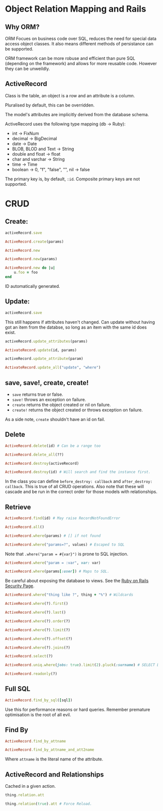 Object Relation Mapping and Rails
=================================

Why ORM?
--------

ORM Focues on business code over SQL, reduces the need for special data access object classes. It
also means different methods of persistance can be supported.

ORM framework can be more robuse and efficient than pure SQL (depending on the framework) and 
allows for more reusable code. However they can be unweildly.


ActiveRecord
------------

Class is the table, an object is a row and an attribute is a column.

Pluralised by default, this can be overridden.

The model's attributes are implicitly derived from the database schema.

ActiveRecord uses the following type mapping (db -> Ruby):

* int -> FixNum
* decimal -> BigDecimal
* date -> Date
* BLOB, BLOD and Text -> String
* double and float -> float
* char and varchar -> String
* time -> Time
* boolean -> 0, "f", "false", "", nil -> false

The primary key is, by default, `:id`. Composite primary keys are not supported.

CRUD
====

Create:
-------
```ruby
activeRecord.save

ActiveRecord.create(params)

ActiveRecord.new

ActiveRecord.new(params)

ActiveRecord.new do |u|
    u.foo = foo
end
```

ID automatically generated.


Update:
-------
```ruby
activeRecord.save
```
This still happens if attributes haven't changed. Can update without having got an item from the 
databse, so long as an item with the same id does exist.

```ruby
activeRecord.update_attributes(params)

ActivateRecord.update(id, params)

activeRecord.update_attribute(param)

ActivateRecord.update_all("update", "where")
```


save, save!, create, create!
----------------------------

* `save` returns true or false.
* `save!` throws an exception on failure.
* `create` returns the object created or nil on failure.
* `create!` returns the object created or throws exception on failure.

As a side note, `create` shouldn't have an id on fail.

Delete
------

```ruby
ActiveRecord.delete(id) # Can be a range too

ActiveRecord.delete_all(??)

ActiveRecord.destroy(activeRecord)

ActiveRecord.destroy(id) # Will search and find the instance first.
```

In the class you can define `before_destroy: callback` and `after_destroy: callback`.
This is true of all CRUD operations. Also note that these will cascade and be run in
the correct order for those models with relationships.


Retrieve
--------

```ruby
ActiveRecord.find(id) # May raise RecordNotFoundError

ActiveRecord.all()

ActiveRecord.where(params) # [] if not found

ActiveRecord.where("params=?", values) # Escaped to SQL
```

Note that `.where("param = #{var}")` is prone to SQL injection.

```ruby
ActiveRecord.where("param = :var", var: var)

ActiveRecord.where(params[:user]) # Maps to SQL.
```

Be careful about exposing the database to views. See the [Ruby on Rails Security Page](http://rubyonrails.orb/security.html).

```ruby
ActiveRecord.where("thing like ?", thing + "%") # Wildcards

ActiveRecord.where(?).first()

ActiveRecord.where(?).last()

ActiveRecord.where(?).order(?)

ActiveRecord.where(?).limit(?)

ActiveRecord.where(?).offset(?)

ActiveRecord.where(?).joins(?)

ActiveRecord.select(?)

ActiveRecord.uniq.where(jobs: true).limit(2).pluck(:surname) # SELECT DISTINCT firstname WHERE jobs='t' LIMIT 2

ActiveRecord.readonly(?)
```

Full SQL
--------

```ruby
ActiveRecord.find_by_sql([sql])
```

Use this for performance reasons or hard queries. Remember premature optimisation is the root of all evil.

Find By
-------

```ruby
ActiveRecord.find_by_attname

ActiveRecord.find_by_attname_and_att2name
```

Where `attname` is the literal name of the attribute.


ActiveRecord and Relationships
------------------------------

Cached in a given action.

```ruby
thing.relation.att

thing.relation(true).att # Force Reload.
```
